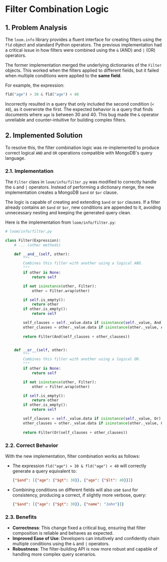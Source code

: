 # Filter Combination Logic

## 1. Problem Analysis

The `loom.info` library provides a fluent interface for creating filters using the `fld` object and standard Python operators. The previous implementation had a critical issue in how filters were combined using the `&` (AND) and `|` (OR) operators.

The former implementation merged the underlying dictionaries of the `Filter` objects. This worked when the filters applied to different fields, but it failed when multiple conditions were applied to the **same field**.

For example, the expression:
```python
fld("age") > 30 & fld("age") < 40
```
Incorrectly resulted in a query that only included the second condition (`< 40`), as it overwrote the first. The expected behavior is a query that finds documents where `age` is between 30 and 40. This bug made the `&` operator unreliable and counter-intuitive for building complex filters.

## 2. Implemented Solution

To resolve this, the filter combination logic was re-implemented to produce correct logical `AND` and `OR` operations compatible with MongoDB's query language.

### 2.1. Implementation

The `Filter` class in `loom/info/filter.py` was modified to correctly handle the `&` and `|` operators. Instead of performing a dictionary merge, the new implementation creates a MongoDB `$and` or `$or` clause.

The logic is capable of creating and extending `$and` or `$or` clauses. If a filter already contains an `$and` or `$or`, new conditions are appended to it, avoiding unnecessary nesting and keeping the generated query clean.

Here is the implementation from `loom/info/filter.py`:
```python
# loom/info/filter.py

class Filter(Expression):
    # ... (other methods)

    def __and__(self, other):
        """
        Combines this filter with another using a logical AND.
        """
        if other is None:
            return self

        if not isinstance(other, Filter):
            other = Filter.wrap(other)

        if self.is_empty():
            return other
        if other.is_empty():
            return self

        self_clauses = self._value.data if isinstance(self._value, And) else [self]
        other_clauses = other._value.data if isinstance(other._value, And) else [other]
            
        return Filter(And(self_clauses + other_clauses))


    def __or__(self, other):
        """
        Combines this filter with another using a logical OR.
        """
        if other is None:
            return self

        if not isinstance(other, Filter):
            other = Filter.wrap(other)

        if self.is_empty():
            return other
        if other.is_empty():
            return self

        self_clauses = self._value.data if isinstance(self._value, Or) else [self]
        other_clauses = other._value.data if isinstance(other._value, Or) else [other]
                
        return Filter(Or(self_clauses + other_clauses))
```

### 2.2. Correct Behavior

With the new implementation, filter combination works as follows:

- The expression `fld("age") > 30 & fld("age") < 40` will correctly generate a query equivalent to:
  ```json
  {"$and": [{"age": {"$gt": 30}}, {"age": {"$lt": 40}}]}
  ```

- Combining conditions on different fields will also use `$and` for consistency, producing a correct, if slightly more verbose, query:
  ```json
  {"$and": [{"age": {"$gt": 30}}, {"name": "John"}]}
  ```

### 2.3. Benefits

- **Correctness**: This change fixed a critical bug, ensuring that filter composition is reliable and behaves as expected.
- **Improved Ease of Use**: Developers can intuitively and confidently chain multiple conditions using the `&` and `|` operators.
- **Robustness**: The filter-building API is now more robust and capable of handling more complex query scenarios.